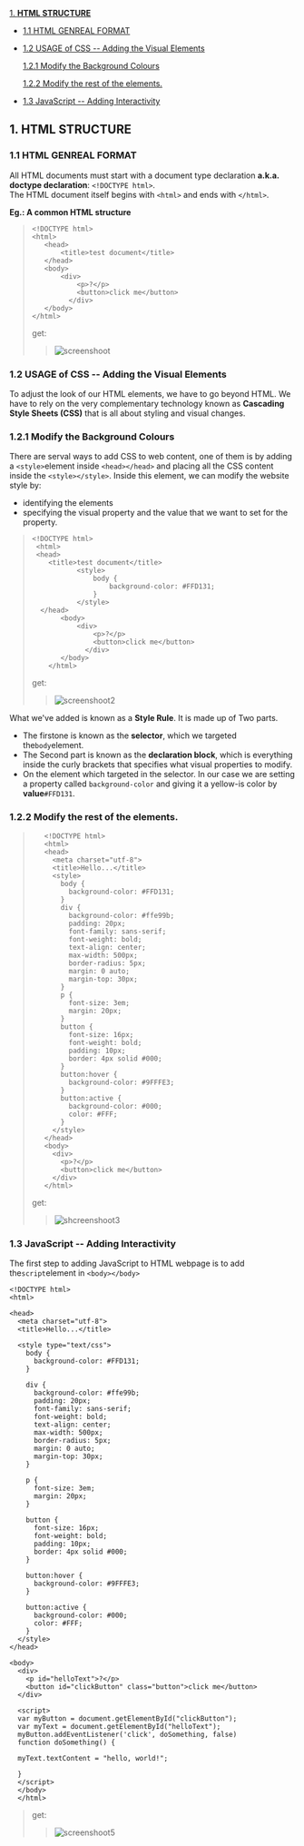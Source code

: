 <!-- TOC depthFrom:1 depthTo:6 withLinks:1 updateOnSave:1 orderedList:0 -->

[1. **HTML STRUCTURE**](#1-html-structure)  

-   [1.1 HTML GENREAL FORMAT](#11-html-genreal-format)
-   [1.2 USAGE of CSS -- Adding the Visual Elements](#12-usage-of-css-adding-the-visual-elements)

    [1.2.1 Modify the Background Colours](#121-modify-the-background-colours)

    [1.2.2 Modify the rest of the elements.](#122-modify-the-rest-of-the-elements)

-   [1.3 JavaScript -- Adding Interactivity](#13-javascript-adding-interactivity)

<!-- /TOC -->

## 1. HTML STRUCTURE

### 1.1 HTML GENREAL FORMAT

All HTML documents must start with a document type declaration **a.k.a. doctype declaration**: `<!DOCTYPE html>`.  
The HTML document itself begins with `<html>` and ends with `</html>`.

**Eg.: A common HTML structure**

>     <!DOCTYPE html>
>     <html>
>        <head>
>            <title>test document</title>
>        </head>
>        <body>
>            <div>
>                <p>?</p>
>                <button>click me</button>
>              </div>
>        </body>
>     </html>
>
> get:
>
> > ![screenshoot](../.gitbook/assets/htmlstr2.png)

### **1.2 USAGE of CSS -- Adding the Visual Elements**

To adjust the look of our HTML elements, we have to go beyond HTML.
We have to rely on the very complementary technology known as **Cascading Style Sheets (CSS)** that is all about styling and visual changes.        

### 1.2.1 Modify the Background Colours

There are serval ways to add CSS to web content, one of them is by adding a `<style>`element inside `<head></head>` and placing all the CSS content inside the `<style></style>`.
Inside this element, we can modify the website style by:

-   identifying the elements
-   specifying the visual property and the value that we want to set for the property.

>     <!DOCTYPE html>
>      <html>
>      <head>
>         <title>test document</title>
>                <style>
>                    body {
>                        background-color: #FFD131;
>                    }
>                </style>
>       </head>
>            <body>
>                <div>
>                    <p>?</p>
>                    <button>click me</button>
>                  </div>
>            </body>
>         </html>
>
> get:
>
> > ![screenshoot2](../.gitbook/assets/htmlstr3.png)

What we've added is known as a **Style Rule**. It is made up of Two parts.

-   The firstone is known as the **selector**, which we targeted the`body`element.
-   The Second part is known as the **declaration block**, which is everything inside the curly brackets that specifies what visual properties to modify.
-   On the element which targeted in the selector. In our case we are setting a property called `background-color` and giving it a yellow-is color by **value**`#FFD131`.

### 1.2.2 Modify the rest of the elements.

>        <!DOCTYPE html>
>        <html>
>        <head>
>          <meta charset="utf-8">
>          <title>Hello...</title>
>          <style>
>            body {
>              background-color: #FFD131;
>            }
>            div {
>              background-color: #ffe99b;
>              padding: 20px;
>              font-family: sans-serif;
>              font-weight: bold;
>              text-align: center;
>              max-width: 500px;
>              border-radius: 5px;
>              margin: 0 auto;
>              margin-top: 30px;
>            }
>            p {
>              font-size: 3em;
>              margin: 20px;
>            }
>            button {
>              font-size: 16px;
>              font-weight: bold;
>              padding: 10px;
>              border: 4px solid #000;
>            }
>            button:hover {
>              background-color: #9FFFE3;
>            }
>            button:active {
>              background-color: #000;
>              color: #FFF;
>            }
>          </style>
>        </head>
>        <body>
>          <div>
>            <p>?</p>
>            <button>click me</button>
>          </div>
>        </html>
>
> get:
>
> > ![shcreenshoot3](../.gitbook/assets/htmlstr4.png)

### 1.3 JavaScript -- Adding Interactivity

The first step to adding JavaScript to HTML webpage is to add the`script`element in `<body></body>`

    <!DOCTYPE html>
    <html>

    <head>
      <meta charset="utf-8">
      <title>Hello...</title>

      <style type="text/css">
        body {
          background-color: #FFD131;
        }

        div {
          background-color: #ffe99b;
          padding: 20px;
          font-family: sans-serif;
          font-weight: bold;
          text-align: center;
          max-width: 500px;
          border-radius: 5px;
          margin: 0 auto;
          margin-top: 30px;
        }

        p {
          font-size: 3em;
          margin: 20px;
        }

        button {
          font-size: 16px;
          font-weight: bold;
          padding: 10px;
          border: 4px solid #000;
        }

        button:hover {
          background-color: #9FFFE3;
        }

        button:active {
          background-color: #000;
          color: #FFF;
        }
      </style>
    </head>

    <body>
      <div>
        <p id="helloText">?</p>
        <button id="clickButton" class="button">click me</button>
      </div>

      <script>
      var myButton = document.getElementById("clickButton");
      var myText = document.getElementById("helloText");
      myButton.addEventListener('click', doSomething, false)
      function doSomething() {

      myText.textContent = "hello, world!";

      }
      </script>
      </body>
      </html>

  > get:
 >>  ![screenshoot5](../.gitbook/assets/htmlstr5.png)
